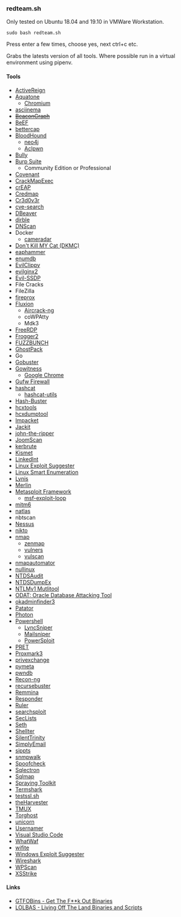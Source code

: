 ### redteam.sh
Only tested on Ubuntu 18.04 and 19.10 in VMWare Workstation.

`
sudo bash redteam.sh
`

Press enter a few times, choose yes, next ctrl+c etc.

Grabs the latests version of all tools. Where possible run in a virtual environment using pipenv.
 
#### Tools
* [ActiveReign](https://github.com/m8r0wn/activereign)
* [Aquatone](https://github.com/michenriksen/aquatone)
  * [Chromium](https://www.chromium.org/Home)
* [asciinema](https://github.com/asciinema/asciinema/)
* ~~[BeaconGraph](https://github.com/daddycocoaman/beacongraph)~~
* [BeEF](https://github.com/beefproject/beef)
* [bettercap](https://github.com/bettercap/bettercap)
* [BloodHound](https://github.com/BloodHoundAD/bloodhound)
  * [neo4j](https://debian.neo4j.org)
  * [Aclpwn](https://github.com/fox-it/aclpwn.py)
* [Bully](https://github.com/aanarchyy/bully)
* [Burp Suite](https://portswigger.net/burp)
  * Community Edition or Professional
* [Covenant](https://github.com/cobbr/Covenant)
* [CrackMapExec](https://github.com/byt3bl33d3r/crackmapexec)
* [crEAP](https://github.com/Shellntel/scripts)
* [Credmap](https://github.com/lightos/credmap)
* [Cr3d0v3r](https://github.com/D4Vinci/cr3dov3r)
* [cve-search](https://github.com/cve-search/cve-search)
* [DBeaver](https://github.com/dbeaver/dbeaver)
* [dirble](https://github.com/nccgroup/dirble)
* [DNScan](https://github.com/rbsec/dnscan)
* Docker
  * [cameradar](https://github.com/Ullaakut/cameradar)
* [Don't Kill MY Cat (DKMC)](https://github.com/Mr-Un1k0d3r/dkmc)
* [eaphammer](https://github.com/s0lst1c3/eaphammer)
* [enumdb](https://github.com/m8r0wn/enumdb)
* [EvilClippy](https://github.com/outflanknl/EvilClippy)
* [evilginx2](https://github.com/kgretzky/evilginx2)
* [Evil-SSDP](https://gitlab.com/initstring/evil-ssdp)
* File Cracks
* FileZilla
* [fireprox](https://github.com/ustayready/fireprox)
* [Fluxion](https://github.com/FluxionNetwork/fluxion)
  * [Aircrack-ng](https://www.aircrack-ng.org/)
  * coWPAtty
  * Mdk3
* [FreeRDP](https://github.com/FreeRDP/FreeRDP)
* [Frogger2](https://github.com/commonexploits/vlan-hopping)
* [FUZZBUNCH](https://github.com/mdiazcl/fuzzbunch-debian)
* [GhostPack](https://github.com/r3motecontrol/Ghostpack-CompiledBinaries)
* Go
* [Gobuster](https://github.com/OJ/gobuster)
* [Gowitness](https://github.com/sensepost/gowitness)
  * [Google Chrome](https://www.google.com/chrome/)
* [Gufw Firewall](http://gufw.org/)
* [hashcat](https://github.com/hashcat/hashcat)
  * [hashcat-utils](https://github.com/hashcat/hashcat-utils)
* [Hash-Buster](https://github.com/s0md3v/hash-buster)
* [hcxtools](https://github.com/ZerBea/hcxtools)
* [hcxdumptool](https://github.com/ZerBea/hcxdumptool)
* [Impacket](https://github.com/SecureAuthCorp/impacket)
* [Jackit](https://github.com/insecurityofthings/jackit)
* [john-the-ripper](https://snapcraft.io/john-the-ripper)
* [JoomScan](https://github.com/rezasp/joomscan)
* [kerbrute](https://github.com/ropnop/kerbrute)
* [Kismet](http://manpages.ubuntu.com/manpages/disco/man1/kismet.1.html)
* [LinkedInt](https://github.com/vysec/linkedint)
* [Linux Exploit Suggester](https://github.com/mzet-/linux-exploit-suggester)
* [Linux Smart Enumeration](https://github.com/diego-treitos/linux-smart-enumeration)
* [Lynis](https://github.com/CISOfy/lynis)
* [Merlin](https://github.com/Ne0nd0g/merlin)
* [Metasploit Framework](https://github.com/rapid7/metasploit-framework)
  * [msf-exploit-loop](https://github.com/actuated/msf-exploit-loop)
* [mitm6](https://github.com/fox-it/mitm6)
* [natlas](https://github.com/natlas/natlas/)
* nbtscan
* [Nessus](https://www.tenable.com/downloads/nessus)
* [nikto](https://github.com/sullo/nikto)
* [nmap](https://nmap.org/)
  * [zenmap](https://nmap.org/zenmap/)
  * [vulners](https://github.com/vulnersCom/nmap-vulners)
  * [vulscan](https://github.com/scipag/vulscan)
* [nmapautomator](https://github.com/wantafanta/nmapautomator)
* [nullinux](https://github.com/m8r0wn/nullinux)
* [NTDSAudit](https://github.com/Dionach/NtdsAudit)
* [NTDSDumpEx](https://github.com/zcgonvh/NTDSDumpEx)
* [NTLMv1 Mutlitool](https://github.com/evilmog/ntlmv1-multi)
* [ODAT: Oracle Database Attacking Tool](https://github.com/quentinhardy/odat/)
* [okadminfinder3](https://github.com/mIcHyAmRaNe/okadminfinder3)
* [Patator](https://github.com/lanjelot/patator)
* [Photon](https://github.com/s0md3v/photon)
* [Powershell](https://snapcraft.io/powershell)
  * [LyncSniper](https://github.com/mdsecresearch/lyncsniper)
  * [Mailsniper](https://github.com/dafthack/mailsniper)
  * [PowerSploit](https://github.com/PowerShellMafia/powersploit)
* [PRET](https://github.com/RUB-NDS/pret)
* [Proxmark3](https://github.com/Proxmark/proxmark3)
* [privexchange](https://github.com/dirkjanm/privexchange)
* [pymeta](https://github.com/m8r0wn/pymeta)
* [pwndb](https://github.com/davidtavarez/pwndb)
* [Recon-ng](https://github.com/lanmaster53/recon-ng)
* [recursebuster](https://github.com/C-Sto/recursebuster)
* [Remmina](https://snapcraft.io/remmina)
* [Responder](https://github.com/lgandx/responder)
* [Ruler](https://github.com/sensepost/ruler)
* [searchsploit](https://github.com/offensive-security/exploitdb)
* [SecLists](https://github.com/danielmiessler/seclists)
* [Seth](https://github.com/SySS-Research/seth)
* [Shellter](https://www.shellterproject.com)
* [SilentTrinity](https://github.com/byt3bl33d3r/silenttrinity)
* [SimplyEmail](https://github.com/SimplySecurity/simplyemail)
* [sippts](https://github.com/Pepelux/sippts)
* [snmpwalk](http://manpages.ubuntu.com/manpages/disco/man1/snmpwalk.1.html)
* [Spoofcheck](https://github.com/BishopFox/spoofcheck)
* [Sqlectron](https://sqlectron.github.io/)
* [Sqlmap](http://manpages.ubuntu.com/manpages/disco/man1/sqlmap.1.html)
* [Spraying Toolkit](https://github.com/byt3bl33d3r/sprayingtoolkit)
* [Termshark](https://github.com/gcla/termshark)
* [testssl.sh](https://github.com/drwetter/testssl.sh.git)
* [theHarvester](https://github.com/laramies/theharvester)
* [TMUX](http://manpages.ubuntu.com/manpages/disco/man1/tmux.1.html)
* [Torghost](https://github.com/susmithHCK/torghost)
* [unicorn](https://github.com/trustedsec/unicorn)
* [Usernamer](https://github.com/jseidl/usernamer)
* [Visual Studio Code](https://snapcraft.io/vscode)
* [WhatWaf](https://github.com/Ekultek/whatwaf)
* [wifite](https://github.com/derv82/wifite2)
* [Windows Exploit Suggester](https://github.com/GDSSecurity/windows-exploit-suggester)
* [Wireshark](http://manpages.ubuntu.com/manpages/disco/man1/wireshark.1.html)
* [WPScan](https://github.com/wpscanteam/wpscan)
* [XSStrike](https://github.com/s0md3v/xsstrike)

#### Links
* [GTFOBins - Get The F**k Out Binaries](https://gtfobins.github.io)
* [LOLBAS - Living Off The Land Binaries and Scripts](https://lolbas-project.github.io)
